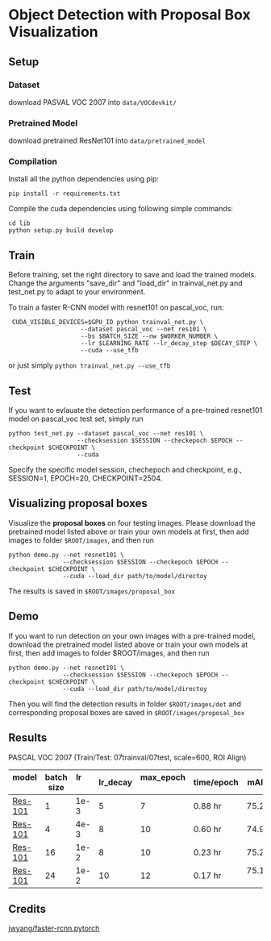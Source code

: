 # Object Detection with Proposal Box Visualization

## Setup

### Dataset
download PASVAL VOC 2007 into `data/VOCdevkit/`

### Pretrained Model
download pretrained ResNet101 into `data/pretrained_model`

### Compilation

Install all the python dependencies using pip:
```
pip install -r requirements.txt
```

Compile the cuda dependencies using following simple commands:

```
cd lib
python setup.py build develop
```

## Train

Before training, set the right directory to save and load the trained models. Change the arguments "save_dir" and "load_dir" in trainval_net.py and test_net.py to adapt to your environment.

To train a faster R-CNN model with resnet101 on pascal_voc, run:
```
 CUDA_VISIBLE_DEVICES=$GPU_ID python trainval_net.py \
                    --dataset pascal_voc --net res101 \
                    --bs $BATCH_SIZE --nw $WORKER_NUMBER \
                    --lr $LEARNING_RATE --lr_decay_step $DECAY_STEP \
                    --cuda --use_tfb
```
or just simply `python trainval_net.py --use_tfb`


## Test

If you want to evlauate the detection performance of a pre-trained resnet101 model on pascal_voc test set, simply run
```
python test_net.py --dataset pascal_voc --net res101 \
                   --checksession $SESSION --checkepoch $EPOCH --checkpoint $CHECKPOINT \
                   --cuda
```
Specify the specific model session, chechepoch and checkpoint, e.g., SESSION=1, EPOCH=20, CHECKPOINT=2504.

## Visualizing proposal boxes
Visualize the **proposal boxes** on four testing images.
Please download the pretrained model listed above or train your own models at first, then add images to folder `$ROOT/images`, and then run
```
python demo.py --net resnet101 \
               --checksession $SESSION --checkepoch $EPOCH --checkpoint $CHECKPOINT \
               --cuda --load_dir path/to/model/directoy
```
The results is saved in `$ROOT/images/proposal_box`

## Demo
If you want to run detection on your own images with a pre-trained model, download the pretrained model listed above or train your own models at first, then add images to folder $ROOT/images, and then run
```
python demo.py --net resnet101 \
               --checksession $SESSION --checkepoch $EPOCH --checkpoint $CHECKPOINT \
               --cuda --load_dir path/to/model/directoy
```
Then you will find the detection results in folder `$ROOT/images/det` and corresponding proposal boxes are saved in `$ROOT/images/proposal_box`

## Results
PASCAL VOC 2007 (Train/Test: 07trainval/07test, scale=600, ROI Align)

model    | batch size | lr        | lr_decay | max_epoch     |  time/epoch | mAP
---------|-----|--------|-----|-----|-------|-----
[Res-101](https://www.dropbox.com/s/4v3or0054kzl19q/faster_rcnn_1_7_10021.pth?dl=0)   | 1 | 1e-3 | 5   | 7   |  0.88 hr | 75.2
[Res-101](https://www.dropbox.com/s/8bhldrds3mf0yuj/faster_rcnn_1_10_2504.pth?dl=0)   | 4 | 4e-3 | 8   | 10  |  0.60 hr | 74.9
[Res-101](https://www.dropbox.com/s/5is50y01m1l9hbu/faster_rcnn_1_10_625.pth?dl=0)    | 16| 1e-2 | 8   | 10  |  0.23 hr | 75.2 
[Res-101](https://www.dropbox.com/s/cn8gneumg4gjo9i/faster_rcnn_1_12_416.pth?dl=0)    | 24| 1e-2 | 10  | 12  |  0.17 hr | 75.1  

## Credits
[jwyang/faster-rcnn.pytorch](https://github.com/jwyang/faster-rcnn.pytorch)